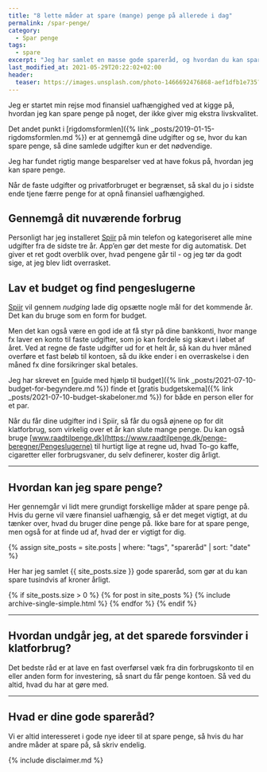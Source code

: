 ```yaml
---
title: "8 lette måder at spare (mange) penge på allerede i dag"
permalink: /spar-penge/
category:
  - Spar penge
tags:
  - spare
excerpt: "Jeg har samlet en masse gode spareråd, og hvordan du kan spare rigtig mange penge uden at gå ud over din livskvalitet."
last_modified_at: 2021-05-29T20:22:02+02:00
header:
  teaser: https://images.unsplash.com/photo-1466692476868-aef1dfb1e735?ixlib=rb-1.2.1&ixid=eyJhcHBfaWQiOjEyMDd9&auto=format&fit=crop&w=400&q=80
---
```


Jeg er startet min rejse mod finansiel uafhængighed ved at kigge på, hvordan jeg kan spare penge på noget, der ikke giver mig ekstra livskvalitet.

Det andet punkt i [rigdomsformlen]({% link _posts/2019-01-15-rigdomsformlen.md %}) er at gennemgå dine udgifter og se, hvor du kan spare penge, så dine samlede udgifter kun er det nødvendige.

Jeg har fundet rigtig mange besparelser ved at have fokus på, hvordan jeg kan spare penge.

Når de faste udgifter og privatforbruget er begrænset, så skal du jo i sidste ende tjene færre penge for at opnå finansiel uafhængighed.

## Gennemgå dit nuværende forbrug

Personligt har jeg installeret [Spiir](/go/spiir/) på min telefon og kategoriseret alle mine udgifter fra de sidste tre år. App’en gør det meste for dig automatisk. Det giver et ret godt overblik over, hvad pengene går til - og jeg tør da godt sige, at jeg blev lidt overrasket.

## Lav et budget og find pengeslugerne

[Spiir](/go/spiir/) vil gennem _nudging_ lade dig opsætte nogle mål for det kommende år. Det kan du bruge som en form for budget.

Men det kan også være en god ide at få styr på dine bankkonti, hvor mange fx laver en konto til faste udgifter, som jo kan fordele sig skævt i løbet af året. Ved at regne de faste udgifter ud for et helt år, så kan du hver måned overføre et fast beløb til kontoen, så du ikke ender i en overraskelse i den måned fx dine forsikringer skal betales.

Jeg har skrevet en [guide med hjælp til budget]({% link _posts/2021-07-10-budget-for-begyndere.md %}) finde et [gratis budgetskema]({% link _posts/2021-07-10-budget-skabeloner.md %}) for både en person eller for et par.

Når du får dine udgifter ind i Spiir, så får du også øjnene op for dit klatforbrug, som virkelig over et år kan slute mange penge. Du kan  også bruge [www.raadtilpenge.dk](https://www.raadtilpenge.dk/penge-beregner/Pengeslugerne) til hurtigt lige at regne ud, hvad To-go kaffe, cigaretter eller forbrugsvaner, du selv definerer, koster dig årligt.

***

## Hvordan kan jeg spare penge?

Her gennemgår vi lidt mere grundigt forskellige måder at spare penge på. Hvis du gerne vil være finansiel uafhængig, så er det meget vigtigt, at du tænker over, hvad du bruger dine penge på. Ikke bare for at spare penge, men også for at finde ud af, hvad der er vigtigt for dig.

{% assign site_posts = site.posts | where: "tags", "spareråd" | sort: "date" %}

Her har jeg samlet {{ site_posts.size }} gode spareråd, som gør at du kan spare tusindvis af kroner årligt.

{% if site_posts.size > 0 %}
  {% for post in site_posts %}
    {% include archive-single-simple.html %}
  {% endfor %}
{% endif %}

***

## Hvordan undgår jeg, at det sparede forsvinder i klatforbrug?

Det bedste råd er at lave en fast overførsel væk fra din forbrugskonto til en eller anden form for investering, så snart du får penge kontoen. Så ved du altid, hvad du har at gøre med.

***

## Hvad er dine gode spareråd?

Vi er altid interesseret i gode nye ideer til at spare penge, så hvis du har andre måder at spare på, så skriv endelig.

{% include disclaimer.md %}
